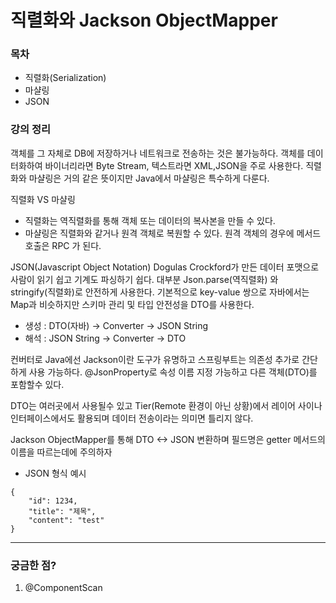 # 직렬화와 Jackson ObjectMapper

### 목차
- 직렬화(Serialization)
- 마샬링
- JSON

### 강의 정리
객체를 그 자체로 DB에 저장하거나 네트워크로 전송하는 것은 불가능하다. 
객체를 데이터화하여 바이너리라면 Byte Stream, 텍스트라면 XML,JSON을 주로 사용한다.
직렬화와 마샬링은 거의 같은 뜻이지만 Java에서 마샬링은 특수하게 다룬다.

직렬화 VS 마샬링 
- 직렬화는 역직렬화를 통해 객체 또는 데이터의 복사본을 만들 수 있다. 
- 마샬링은 직렬화와 같거나 원격 객체로 복원할 수 있다. 원격 객체의 경우에 메서드 호출은 RPC 가 된다.

JSON(Javascript Object Notation)
Dogulas Crockford가 만든 데이터 포맷으로 사람이 읽기 쉽고 기계도 파싱하기 쉽다. 
대부분 Json.parse(역직렬화) 와 stringify(직렬화)로 안전하게 사용한다.
기본적으로 key-value 쌍으로 자바에서는 Map과 비슷하지만 스키마 관리 및 타입 안전성을 DTO를 사용한다.

- 생성 : DTO(자바) -> Converter -> JSON String
- 해석 : JSON String -> Converter -> DTO

컨버터로 Java에선 Jackson이란 도구가 유명하고 스프링부트는 의존성 추가로 간단하게 사용 가능하다.
@JsonProperty로 속성 이름 지정 가능하고 다른 객체(DTO)를 포함할수 있다.

DTO는 여러곳에서 사용될수 있고 Tier(Remote 환경이 아닌 상황)에서 레이어 사이나 인터페이스에서도 활용되며
데이터 전송이라는 의미면 틀리지 않다.

Jackson ObjectMapper를 통해 DTO <-> JSON 변환하며 필드명은 getter 메서드의 이름을 따르는데에 주의하자
- JSON 형식 예시
```
{
    "id": 1234,
    "title": "제목",
    "content": "test"
}
```



***

### 궁금한 점?
1. @ComponentScan
